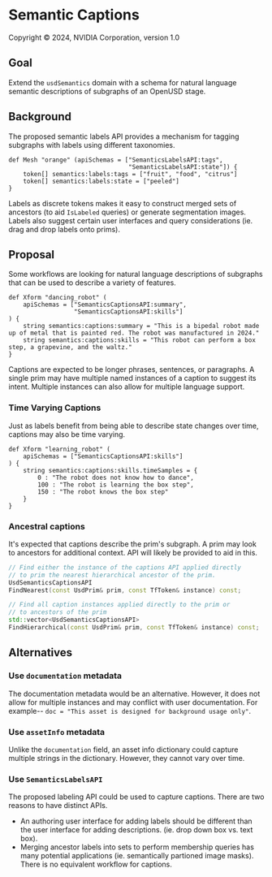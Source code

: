 # Semantic Captions

Copyright &copy; 2024, NVIDIA Corporation, version 1.0

## Goal
Extend the `usdSemantics` domain with a schema for natural language 
semantic descriptions of subgraphs of an OpenUSD stage.

## Background
The proposed semantic labels API provides a mechanism for tagging
subgraphs with labels using different taxonomies.

```
def Mesh "orange" (apiSchemas = ["SemanticsLabelsAPI:tags",
                                 "SemanticsLabelsAPI:state"]) {
    token[] semantics:labels:tags = ["fruit", "food", "citrus"]
    token[] semantics:labels:state = ["peeled"]
}
```

Labels as discrete tokens makes it easy to construct merged 
sets of ancestors (to aid `IsLabeled` queries) or generate
segmentation images. Labels also suggest certain user interfaces and 
query considerations (ie. drag and drop labels onto prims).

## Proposal
Some workflows are looking for natural language descriptions of
subgraphs that can be used to describe a variety of features.

```
def Xform "dancing_robot" (
    apiSchemas = ["SemanticsCaptionsAPI:summary",
                  "SemanticsCaptionsAPI:skills"]
) {
    string semantics:captions:summary = "This is a bipedal robot made up of metal that is painted red. The robot was manufactured in 2024."
    string semantics:captions:skills = "This robot can perform a box step, a grapevine, and the waltz."
}
```

Captions are expected to be longer phrases, sentences, or paragraphs.
A single prim may have multiple named instances of a caption to
suggest its intent. Multiple instances can also allow for multiple language
support.

### Time Varying Captions
Just as labels benefit from being able to describe state changes 
over time, captions may also be time varying.

```
def Xform "learning_robot" (
    apiSchemas = ["SemanticsCaptionsAPI:skills"]
) {
    string semantics:captions:skills.timeSamples = {
        0 : "The robot does not know how to dance",
        100 : "The robot is learning the box step",
        150 : "The robot knows the box step"
    }
}
```

### Ancestral captions
It's expected that captions describe the prim's subgraph. A prim may
look to ancestors for additional context. API will likely be
provided to aid in this.

```cpp
// Find either the instance of the captions API applied directly
// to prim the nearest hierarchical ancestor of the prim.
UsdSemanticsCaptionsAPI
FindNearest(const UsdPrim& prim, const TfToken& instance) const;

// Find all caption instances applied directly to the prim or
// to ancestors of the prim
std::vector<UsdSemanticsCaptionsAPI>
FindHierarchical(const UsdPrim& prim, const TfToken& instance) const;
```

## Alternatives
### Use `documentation` metadata
The documentation metadata would be an alternative. However, it 
does not allow for multiple instances and may conflict with user
documentation. For example-- `doc = "This asset is designed for background usage only"`.

### Use `assetInfo` metadata
Unlike the `documentation` field, an asset info dictionary
could capture multiple strings in the dictionary. However, they
cannot vary over time.

### Use `SemanticsLabelsAPI`
The proposed labeling API could be used to capture captions. 
There are two reasons to have distinct APIs.
* An authoring user interface for adding labels should be 
different than the user interface for adding descriptions. (ie. 
drop down box vs. text box).
* Merging ancestor labels into sets to perform membership
queries has many potential applications (ie. semantically 
partioned image masks). There is no equivalent workflow for
captions.